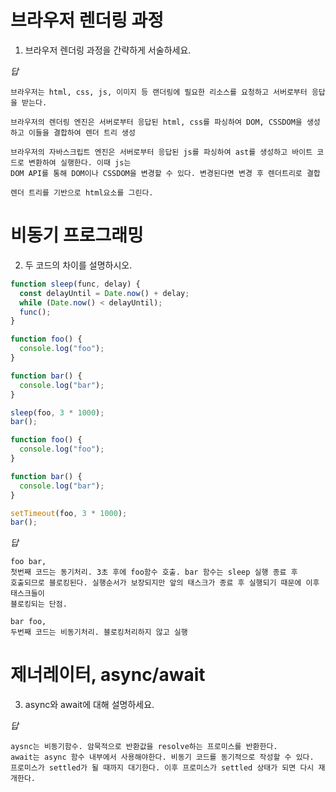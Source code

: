 # 브라우저 렌더링 과정

1. 브라우저 렌더링 과정을 간략하게 서술하세요.

_답_

```
브라우저는 html, css, js, 이미지 등 랜더링에 필요한 리소스를 요청하고 서버로부터 응답을 받는다.

브라우저의 렌더링 엔진은 서버로부터 응답된 html, css를 파싱하여 DOM, CSSDOM을 생성하고 이들을 결합하여 렌더 트리 생성

브라우저의 자바스크립트 엔진은 서버로부터 응답된 js를 파싱하여 ast를 생성하고 바이트 코드로 변환하여 실행한다. 이때 js는
DOM API를 통해 DOM이나 CSSDOM을 변경할 수 있다. 변경된다면 변경 후 렌더트리로 결합

렌더 트리를 기반으로 html요소를 그린다.
```

# 비동기 프로그래밍

2. 두 코드의 차이를 설명하시오.

```js
function sleep(func, delay) {
  const delayUntil = Date.now() + delay;
  while (Date.now() < delayUntil);
  func();
}

function foo() {
  console.log("foo");
}

function bar() {
  console.log("bar");
}

sleep(foo, 3 * 1000);
bar();
```

```js
function foo() {
  console.log("foo");
}

function bar() {
  console.log("bar");
}

setTimeout(foo, 3 * 1000);
bar();
```
_답_
```
foo bar,
첫번째 코드는 동기처리. 3초 후에 foo함수 호출. bar 함수는 sleep 실행 종료 후 
호출되므로 블로킹된다. 실행순서가 보장되지만 앞의 태스크가 종료 후 실행되기 때문에 이후 태스크들이
블로킹되는 단점.

bar foo,
두번째 코드는 비동기처리. 블로킹처리하지 않고 실행
```

# 제너레이터, async/await
3. async와 await에 대해 설명하세요.

_답_
```
aysnc는 비동기함수. 암묵적으로 반환값을 resolve하는 프로미스를 반환한다.
await는 async 함수 내부에서 사용해야한다. 비동기 코드를 동기적으로 작성할 수 있다. 
프로미스가 settled가 될 때까지 대기한다. 이후 프로미스가 settled 상태가 되면 다시 재개한다.
```
